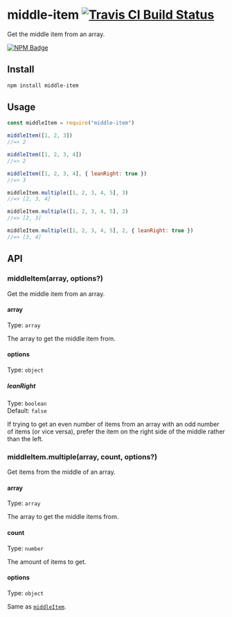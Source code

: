 # middle-item [![Travis CI Build Status](https://img.shields.io/travis/com/Richienb/middle-item/master.svg?style=for-the-badge)](https://travis-ci.com/Richienb/middle-item)

Get the middle item from an array.

[![NPM Badge](https://nodei.co/npm/middle-item.png)](https://npmjs.com/package/middle-item)

## Install

```sh
npm install middle-item
```

## Usage

```js
const middleItem = require("middle-item")

middleItem([1, 2, 3])
//=> 2

middleItem([1, 2, 3, 4])
//=> 2

middleItem([1, 2, 3, 4], { leanRight: true })
//=> 3

middleItem.multiple([1, 2, 3, 4, 5], 3)
//=> [2, 3, 4]

middleItem.multiple([1, 2, 3, 4, 5], 2)
//=> [2, 3]

middleItem.multiple([1, 2, 3, 4, 5], 2, { leanRight: true })
//=> [3, 4]
```

## API

### middleItem(array, options?)

Get the middle item from an array.

#### array

Type: `array`

The array to get the middle item from.

#### options

Type: `object`

##### leanRight

Type: `boolean`\
Default: `false`

If trying to get an even number of items from an array with an odd number of items (or vice versa), prefer the item on the right side of the middle rather than the left.

### middleItem.multiple(array, count, options?)

Get items from the middle of an array.

#### array

Type: `array`

The array to get the middle items from.

#### count

Type: `number`

The amount of items to get.

#### options

Type: `object`

Same as [`middleItem`](#options).
